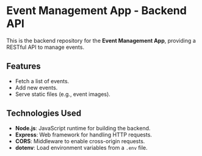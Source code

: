 # Event Management App - Backend API

This is the backend repository for the **Event Management App**, providing a RESTful API to manage events.

## Features

- Fetch a list of events.
- Add new events.
- Serve static files (e.g., event images).

## Technologies Used

- **Node.js**: JavaScript runtime for building the backend.
- **Express**: Web framework for handling HTTP requests.
- **CORS**: Middleware to enable cross-origin requests.
- **dotenv**: Load environment variables from a `.env` file.
